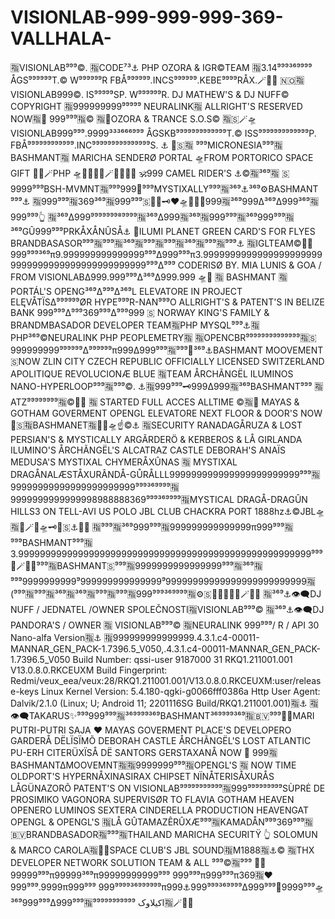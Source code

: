 # VISIONLAB-999-999-999-369-VALLHALA-
🈯VISIONLAB⁹⁹⁹©️.  🈯CODE⁷³⚓ PHP OZORA &amp; IGR©️TEAM  🈯3.14⁹⁹⁹³⁶⁹⁹⁹⁹ ÅGS⁹⁹⁹⁹⁹⁹T.©️ W⁹⁹⁹⁹⁹⁹R FBÅ⁹⁹⁹⁹⁹⁹.INCS⁹⁹⁹⁹⁹⁹.KEBE⁹⁹⁹⁹RÅX.🪄🏰📿 🇳🇴🈯VISIONLAB999©️. IS⁹⁹⁹⁹⁹SP. W⁹⁹⁹⁹⁹⁹R.  DJ MATHEW'S &amp; DJ NUFF©️ COPYRIGHT 🈯999999999⁹⁹⁹⁹⁹ NEURALINK🈯 ALLRIGHT'S RESERVED NOW🈯🕋 999⁹⁹⁹🈯©️  🈯🏰OZORA &amp; TRANCE S.O.S©️ 🈯🇸🪄🛸 VISIONLAB999⁹⁹⁹.9999³³³⁶⁶⁶⁹⁹⁹ ÅGSKB⁹⁹⁹⁹⁹⁹⁹⁹⁹⁹⁹⁹⁹T.©️  ISS⁹⁹⁹⁹⁹⁹⁹⁹⁹⁹⁹⁹⁹P. FBÅ⁹⁹⁹⁹⁹⁹⁹⁹⁹⁹⁹⁹.INC⁹⁹⁹⁹⁹⁹⁹⁹⁹⁹⁹⁹⁹⁹⁹S. ⚓  🏰🇸🈯 ⁹⁹⁹MICRONESIA⁹⁹⁹🈯BASHMANT🈯 MARICHA SENDERØ PORTAL 🛸FROM PORTORICO SPACE GIFT 🐘🈯🪄PHP 🛸💠🈳📿🏢🪄📱🇽🇰🕋 🕉️999 CAMEL RIDER'S ⚓©️🈯³⁶⁹🈯  🇸9999⁹⁹⁹BSH-MVMNT🈯⁹⁹⁹999🚀⁹⁹⁹MYSTIXALLY⁹⁹⁹🈯³⁶⁹⚓³⁶⁹⚙️BASHMANT ⁹⁹⁹⚓  🈯999⁹⁹⁹🈯369³⁶⁹🈯999⁹⁹⁹🇸📿🕋🗝️❤️🛸🚆🈯🏰999🈯³⁶⁹999∆³⁶⁹∆999³⁶⁹🈯999⁹⁹⁹👆   🈯³⁶⁹∆999⁹⁹⁹⁹⁹⁹⁹⁸⁹⁹⁹⁹🈯³⁶⁹∆999🈯³⁶⁹🈯999⁹⁹⁹🈯³⁶⁹999⁹⁹⁹🈯³⁶⁹GÛ999⁹⁹⁹PRKÅXÅNÛSÅ⚓  🌃ILUMI PLANET GREEN CARD'S FOR FLYES BRANDBASASOR⁹⁹⁹🈯⁹⁹⁹🈯³⁶⁹🈯⁹⁹⁹🈯⁹⁹⁹🈯³⁶⁹🈯⁹⁹⁹🈯⁹⁹⁹⚓  🈯IGLTEAM©️🌃🈯999⁹⁹⁹³⁶⁹π9.999999999999999⁹⁹⁹∆999⁹⁹⁹π3.99999999999999999999999999999999999999999999999⁹⁹⁹∆⁹⁹⁹ CODERISØ BY. MIA LUNIS &amp; GOA / FROM VISIONLAB∆999.999⁹⁹⁹∆³⁶⁹∆999.999 🛸📿 🈯 BASHMANT 🈯 PORTÁL'S OPENG³⁶⁹∆⁹⁹⁹∆³⁶⁹L ELEVATORE IN PROJECT ELĘVÅTÏS∆⁹⁹⁹⁹⁹⁹ØR  HYPE⁹⁹⁹R-NAN⁹⁹⁹O ALLRIGHT'S &amp; PATENT'S IN BELIZE BANK 999⁹⁹⁹∆⁹⁹⁹369⁹⁹⁹∆⁹⁹⁹999 🇸 NORWAY KING'S FAMILY &amp; BRANDMBASADOR DEVELOPER TEAM🈯PHP MYSQL⁹⁹⁹⚓🈯 PHP³⁶⁹©️NEURALINK PHP PEOPLEMETRY🈯  🈯OPENCBR⁹⁹⁹⁹⁹⁹⁹⁹⁹⁹⁹⁹⁹⁹🈯🇸999999999⁹⁹⁹⁹⁹⁹∆⁹⁹⁹⁹⁹⁹π999∆999⁹⁹⁹🈯⁹⁹⁹🚆³⁶⁹⚓BASHMANT MOOVEMENT 🇸NOW ZLIN CITY CZECH REPUBLIC OFFICIALLY LICENSED SWITZERLAND APOLITIQUE REVOLUCIONÆ BLUE 🈯TEAM ÅRCHÃNGËL ILUMINOS NANO-HYPERLOOP⁹⁹⁹🈯⁹⁹⁹©️.  ⚓🈯999⁹⁹⁹🗝️999∆999🈯³⁶⁹BASHMANT⁹⁹⁹ 🈯ATZ⁹⁹⁹⁹⁹⁹⁹⁹🈯©️🌃⚓  🈯 STARTED FULL ACCES ALLTIME ©️🈯🧿 MAYAS &amp; GOTHAM GOVERMENT OPENGL ELEVATORE NEXT FLOOR &amp; DOOR'S NOW 🕋🇸🈯BASHMANET🈯🏰🧿🛸☝️©️⚓  🈯SECURITY RANADAGÅRUZA &amp; LOST PERSIAN'S &amp; MYSTICALLY ARGÃRDERÖ &amp; KERBEROS &amp; LÅ GIRLANDA ILUMINO'S ÅRCHÃNGËL'S ALCATRAZ CASTLE DEBORAH'S ANAÏS MEDUSA'S MYSTIXAL CHYMERÅXÛNAS 🈯 MYSTIXAL DRAGÅNALÆSTÅXURÂNDÅ-GŮRÅLLL999999999999999999999999⁹⁹⁹🈯99999999999999999999999⁹⁹⁹³⁶⁹⁹⁹⁹🈯9999999999999998988888369⁹⁹⁹³⁶⁹⁹⁹⁹🈯MYSTICAL DRAGÅ-DRAGÛN HILLS3 ON TELL-AVI US POLO JBL CLUB CHACKRA PORT 1888hz⚓©️JBL🛸🈯🐘🪄🏰🛸🗝️🕋🇸⚓🏰🧿 🈯⁹⁹⁹🈯³⁶⁹999⁹⁹⁹🈯999999999999999π999⁹⁹⁹🈯⁹⁹⁹BASHMANT⁹⁹⁹🈯3.999999999999999999999999999999999999999999999999999999⁹⁹⁹🏰🪄📿🕋⁹⁹⁹🈯BASHMANT🇸⁹⁹⁹🈯9999999999999999⁹⁹⁹🈯³⁶⁹🈯⁹⁹⁹9999999999⁹999999999999999⁹99999999999999999999999999🈯(⁹⁹⁹🈯⁹⁹⁹🈯³⁶⁹🈯³⁶⁹🈯⁹⁹⁹🈯⁹⁹⁹🈯999⁹⁹⁹³⁶⁹⁹⁹⁹🈯⚙️🇸🔀🕋🐘📡⚓🪄🏰🕋  🈯³⁶⁹⚓👁️‍🗨️DJ NUFF / JEDNATEL /OWNER SPOLEČNOSTI🈯VISIONLAB⁹⁹⁹©️  🈯³⁶⁹⚓👁️‍🗨️DJ PANDORA'S / OWNER 🈯 VISIONLAB⁹⁹⁹©️  🈯NEURALINK 999⁹⁹⁹/ R / API 30 Nano-alfa Version🈯⚓  🈯999999999999999.4.3.1.c4-00011-MANNAR_GEN_PACK-1.7396.5_V050,.4.3.1.c4-00011-MANNAR_GEN_PACK-1.7396.5_V050 Build Number: qssi-user 9187000 31 RKQ1.211001.001 V13.0.8.0.RKCEUXM Build Fingerprint: Redmi/veux_eea/veux:28/RKQ1.211001.001/V13.0.8.0.RKCEUXM:user/release-keys Linux Kernel Version: 5.4.180-qgki-g0066fff0386a Http User Agent: Dalvik/2.1.0 (Linux; U; Android 11; 2201116SG Build/RKQ1.211001.001)🈯⚓  🈯👁️‍🗨️TAKARUS✨⁹⁹⁹999⁹⁹⁹🈯³⁶⁹⁹⁹⁹³⁶⁹BASHMANT³⁶⁹⁹⁹⁹³⁶⁹🈯🇧🇻⁹⁹⁹🕋🈯MARI PUTRI-PUTRI SAJA ❤️ MAYAS GOVERMENT PLACE'S DEVELOPERO GARDERÅ DËLÏSÏMÕ DEBORAH CASTLE ÅRCHÃNGËL'S LOST ATLANTIC PU-ERH CITERÜXÏSÅ DË SANTORS GERSTAXANÅ NOW 🕋 999🈯BASHMANT∆MOOVEMNT🈯🈯9999999⁹⁹⁹🈯OPENGL'S 🈯 NOW TIME OLDPORT'S HYPERNÅXINASIRAX CHIPSET NÏNÅTERISÅXURÅS LÅGÜNAZORÕ PATENT'S ON VISIONLAB⁹⁹⁹⁹⁹⁹⁹⁹⁹⁹⁹🈯999⁹⁹⁹⁹⁹⁹⁹⁹⁹SÙPRĖ DE PROSIMIKO VAGONORA SUPERVISØR TO FLAVIA GOTHAM HEAVEN OPENERO LUMINOS SEXTERA CINDERELLA PRODUCTION HEAVENGAT OPENGL &amp; OPENGL'S 🈯LÅ GÛTAMAZÊRÛXÆ⁹⁹⁹🈯KAMADÅN⁹⁹⁹369⁹⁹⁹🈯🇧🇻BRANDBASADOR🈯⁹⁹⁹🈯THAILAND MARICHA SECURITŸ 👆 SOLOMUN &amp; MARCO CAROLA🈯🌃🧿SPACE CLUB'S JBL SOUND🈯M1888🈯⚓©️  🈯THX DEVELOPER NETWORK SOLUTION TEAM &amp; ALL ⁹⁹⁹©️🈯⁹⁹⁹  🚀🈯99999⁹⁹⁹π99999³⁶⁹π99999999999⁹⁹⁹  999⁹⁹⁹π999⁹⁹⁹π369🈯❤️999⁹⁹⁹.9999π999⁹⁹⁹ 999⁹⁹⁹⁹³⁶⁹⁹⁹⁹⁹⁹π999⚓999⁹⁹⁹³⁶⁹⁹⁹⁹∆999⁹⁹⁹🔀9999⁹⁹⁹🛸³⁶⁹999⁹⁹⁹∆999⁹⁹⁹🈯⁹⁹⁹⁹⁹⁹⁹⁹⁹⁹⁹ اکیلاوک🈯🪄🌃⚓
